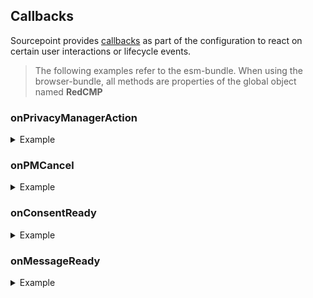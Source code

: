 ## Callbacks

Sourcepoint provides [callbacks](https://documentation.sourcepoint.com/web-implementation/sourcepoint-set-up-and-configuration-v2/optional-callbacks) as part of the configuration to react on certain user interactions or lifecycle events.

> The following examples refer to the esm-bundle. 
> When using the browser-bundle, all methods are properties of the global object named **RedCMP**

### onPrivacyManagerAction

<details>
<summary>Example</summary>

```javascript
import { onPrivacyManagerAction } from '@spring-media/red-sourcepoint-cmp/dist/esm/callbacks';

onPrivacyManagerAction(() => console.log('onPrivacyManagerAction'));
```

</details>

### onPMCancel

<details>
<summary>Example</summary>
    
```javascript
import { onPMCancel } from '@spring-media/red-sourcepoint-cmp/dist/esm/callbacks';

onPMCancel(() => console.log('onPMCancel'));
```

</details>

### onConsentReady

<details>
<summary>Example</summary>
    
```javascript
import { onConsentReady } from '@spring-media/red-sourcepoint-cmp/dist/esm/callbacks';

onConsentReady(() => console.log('onConsentReady'));
```

</details>

### onMessageReady

<details>
<summary>Example</summary>
        
```javascript
import { onMessageReady } from '@spring-media/red-sourcepoint-cmp/dist/esm/callbacks';

onMessageReady(() => console.log('onMessageReady'));
```

</details>
